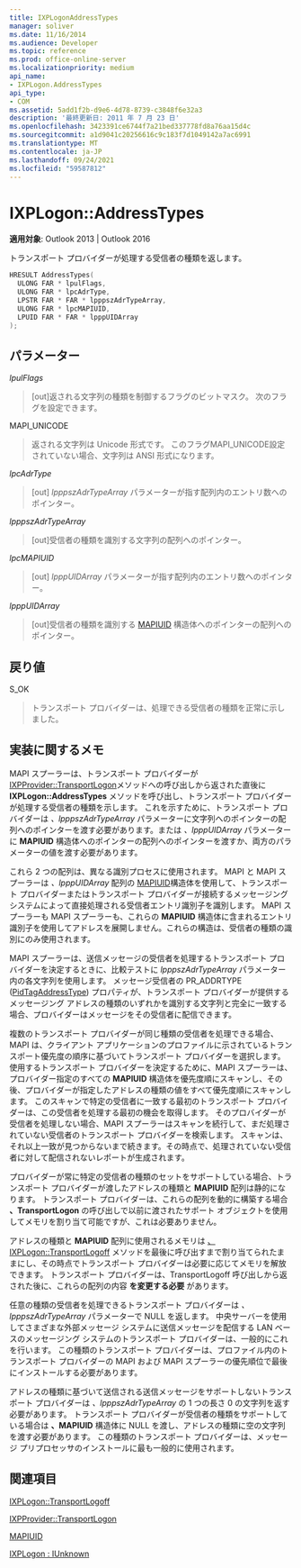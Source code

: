 ```yaml
---
title: IXPLogonAddressTypes
manager: soliver
ms.date: 11/16/2014
ms.audience: Developer
ms.topic: reference
ms.prod: office-online-server
ms.localizationpriority: medium
api_name:
- IXPLogon.AddressTypes
api_type:
- COM
ms.assetid: 5add1f2b-d9e6-4d78-8739-c3848f6e32a3
description: '最終更新日: 2011 年 7 月 23 日'
ms.openlocfilehash: 3423391ce6744f7a21bed337778fd8a76aa15d4c
ms.sourcegitcommit: a1d9041c20256616c9c183f7d1049142a7ac6991
ms.translationtype: MT
ms.contentlocale: ja-JP
ms.lasthandoff: 09/24/2021
ms.locfileid: "59587812"
---
```

# <a name="ixplogonaddresstypes"></a>IXPLogon::AddressTypes

  
  
**適用対象**: Outlook 2013 | Outlook 2016 
  
トランスポート プロバイダーが処理する受信者の種類を返します。
  
```cpp
HRESULT AddressTypes(
  ULONG FAR * lpulFlags,
  ULONG FAR * lpcAdrType,
  LPSTR FAR * FAR * lpppszAdrTypeArray,
  ULONG FAR * lpcMAPIUID,
  LPUID FAR * FAR * lpppUIDArray
);
```

## <a name="parameters"></a>パラメーター

 _lpulFlags_
  
> [out]返される文字列の種類を制御するフラグのビットマスク。 次のフラグを設定できます。
    
MAPI_UNICODE 
  
> 返される文字列は Unicode 形式です。 このフラグMAPI_UNICODE設定されていない場合、文字列は ANSI 形式になります。
    
 _lpcAdrType_
  
> [out]  _lpppszAdrTypeArray_ パラメーターが指す配列内のエントリ数へのポインター。 
    
 _lpppszAdrTypeArray_
  
> [out]受信者の種類を識別する文字列の配列へのポインター。
    
 _lpcMAPIUID_
  
> [out]  _lpppUIDArray_ パラメーターが指す配列内のエントリ数へのポインター。 
    
 _lpppUIDArray_
  
> [out]受信者の種類を識別する [MAPIUID](mapiuid.md) 構造体へのポインターの配列へのポインター。 
    
## <a name="return-value"></a>戻り値

S_OK 
  
> トランスポート プロバイダーは、処理できる受信者の種類を正常に示しました。
    
## <a name="notes-to-implementers"></a>実装に関するメモ

MAPI スプーラーは、トランスポート プロバイダーが [IXPProvider::TransportLogon](ixpprovider-transportlogon.md)メソッドへの呼び出しから返された直後に **IXPLogon::AddressTypes** メソッドを呼び出し、トランスポート プロバイダーが処理する受信者の種類を示します。 これを示すために、トランスポート プロバイダーは  _、lpppszAdrTypeArray_ パラメーターに文字列へのポインターの配列へのポインターを渡す必要があります。または  _、lpppUIDArray_ パラメーターに **MAPIUID** 構造体へのポインターの配列へのポインターを渡すか、両方のパラメーターの値を渡す必要があります。 
  
これら 2 つの配列は、異なる識別プロセスに使用されます。 MAPI と MAPI スプーラーは _、lpppUIDArray_ 配列の [MAPIUID](mapiuid.md)構造体を使用して、トランスポート プロバイダーまたはトランスポート プロバイダーが接続するメッセージング システムによって直接処理される受信者エントリ識別子を識別します。 MAPI スプーラーも MAPI スプーラーも、これらの **MAPIUID** 構造体に含まれるエントリ識別子を使用してアドレスを展開しません。これらの構造は、受信者の種類の識別にのみ使用されます。 
  
MAPI スプーラーは、送信メッセージの受信者を処理するトランスポート プロバイダーを決定するときに、比較テストに  _lpppszAdrTypeArray_ パラメーター内の各文字列を使用します。 メッセージ受信者の PR_ADDRTYPE ([PidTagAddressType](pidtagaddresstype-canonical-property.md)) プロパティが、トランスポート プロバイダーが提供するメッセージング アドレスの種類のいずれかを識別する文字列と完全に一致する場合、プロバイダーはメッセージをその受信者に配信できます。 
  
複数のトランスポート プロバイダーが同じ種類の受信者を処理できる場合、MAPI は、クライアント アプリケーションのプロファイルに示されているトランスポート優先度の順序に基づいてトランスポート プロバイダーを選択します。 使用するトランスポート プロバイダーを決定するために、MAPI スプーラーは、プロバイダー指定のすべての **MAPIUID** 構造体を優先度順にスキャンし、その後、プロバイダーが指定したアドレスの種類の値をすべて優先度順にスキャンします。 このスキャンで特定の受信者に一致する最初のトランスポート プロバイダーは、この受信者を処理する最初の機会を取得します。 そのプロバイダーが受信者を処理しない場合、MAPI スプーラーはスキャンを続行して、まだ処理されていない受信者のトランスポート プロバイダーを検索します。 スキャンは、それ以上一致が見つからないまで続きます。その時点で、処理されていない受信者に対して配信されないレポートが生成されます。 
  
プロバイダーが常に特定の受信者の種類のセットをサポートしている場合、トランスポート プロバイダーが渡したアドレスの種類と **MAPIUID** 配列は静的になります。 トランスポート プロバイダーは、これらの配列を動的に構築する場合 **、TransportLogon** の呼び出しで以前に渡されたサポート オブジェクトを使用してメモリを割り当て可能ですが、これは必要ありません。
  
アドレスの種類と **MAPIUID** 配列に使用されるメモリは [、IXPLogon::TransportLogoff](ixplogon-transportlogoff.md) メソッドを最後に呼び出すまで割り当てられたままにし、その時点でトランスポート プロバイダーは必要に応じてメモリを解放できます。 トランスポート プロバイダーは、TransportLogoff 呼び出しから返された後に、これらの配列の内容 **を変更する必要** があります。 
  
任意の種類の受信者を処理できるトランスポート プロバイダーは  _、lpppszAdrTypeArray_ パラメーターで NULL を返します。 中央サーバーを使用してさまざまな外部メッセージ システムに送信メッセージを配信する LAN ベースのメッセージング システムのトランスポート プロバイダーは、一般的にこれを行います。 この種類のトランスポート プロバイダーは、プロファイル内のトランスポート プロバイダーの MAPI および MAPI スプーラーの優先順位で最後にインストールする必要があります。 
  
アドレスの種類に基づいて送信される送信メッセージをサポートしないトランスポート プロバイダーは  _、lpppszAdrTypeArray_ の 1 つの長さ 0 の文字列を返す必要があります。 トランスポート プロバイダーが受信者の種類をサポートしている場合は **、MAPIUID** 構造体に NULL を渡し、アドレスの種類に空の文字列を渡す必要があります。 この種類のトランスポート プロバイダーは、メッセージ プリプロセッサのインストールに最も一般的に使用されます。 
  
## <a name="see-also"></a>関連項目



[IXPLogon::TransportLogoff](ixplogon-transportlogoff.md)
  
[IXPProvider::TransportLogon](ixpprovider-transportlogon.md)
  
[MAPIUID](mapiuid.md)
  
[IXPLogon : IUnknown](ixplogoniunknown.md)

